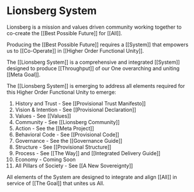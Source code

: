 # Lionsberg System
Lionsberg is a mission and values driven community working together to co-create the [[Best Possible Future]] for [[All]]. 

Producing the [[Best Possible Future]] requires a [[System]] that empowers us to [[Co-Operate]] in [[Higher Order Functional Unity]]. 

The [[Lionsberg System]] is a comprehensive and integrated [[System]] designed to produce [[Throughput]] of our One overarching and uniting [[Meta Goal]]. 

The [[Lionsberg System]] is emerging to address all elements required for this Higher Order Functional Unity to emerge: 

1. History and Trust - See [[Provisional Trust Manifesto]]
2. Vision & Intention - See [[Provisional Declaration]]  
3. Values - See [[Values]]  
4. Community - See [[Lionsberg Community]]  
5. Action - See the [[Meta Project]]  
6. Behavioral Code - See [[Provisional Code]]  
7. Governance - See the [[Governance Guide]]  
8. Structure - See [[Provisional Structure]]  
9. Process - See [[The Way]] and [[Integrated Delivery Guide]]  
10. Economy - Coming Soon 
11. All Pillars of Society - See [[A New Sovereignty]]  

All elements of the System are designed to integrate and align [[All]] in service of [[The Goal]] that unites us All.   